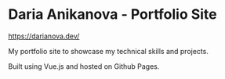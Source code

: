 # Daria Anikanova - Portfolio Site

https://darianova.dev/

My portfolio site to showcase my technical skills and projects.

Built using Vue.js and hosted on Github Pages.
